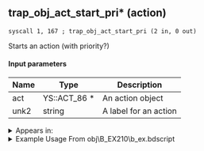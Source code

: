 ## trap_obj_act_start_pri* (action)

`syscall 1, 167 ; trap_obj_act_start_pri (2 in, 0 out)`

Starts an action (with priority?)

#### Input parameters
| Name | Type | Description
|------|------|------------
| act   | YS::ACT_86 *   | An action object
| unk2   | string   | A label for an action




<details>
	<summary>Appears in:</summary>
| filename | Entity (obj)
|----------|-------------
| obj\B_EX210\b_ex.bdscript       | ((M) Luxord’s card (attack))          
| obj\F_WI390\f_wi.bdscript       | ((F) Steamboat’s hook (WI))          
| obj\F_WI390_RTN\f_wi.bdscript       | ((F) Steamboat’s hook (RTN) (WI))          
| obj\M_EX800\m_ex.bdscript       | ((M) Bolt Tower)          
| obj\M_EX800_DC\m_ex.bdscript       | ((M) Bolt Tower (DC))          
| obj\M_EX800_MU\m_ex.bdscript       | ((M) Bolt Tower (MU))          
| obj\M_EX800_MU_RAW\m_ex.bdscript       | ((M) Bolt Tower (MU) (RAW))          
| obj\M_EX800_RAW\m_ex.bdscript       | ((M) Bolt Tower (RAW))          
| obj\M_EX900\m_ex.bdscript       | ((M) Assassin)          
| obj\M_EX910\m_ex.bdscript       | ((M) Samurai)          
| obj\M_EX930\m_ex.bdscript       | ((M) Dancer)          
| obj\M_EX950\m_ex.bdscript       | ((M) Gambler)          

</details>

<details>
	<summary>Example Usage From obj\B_EX210\b_ex.bdscript</summary>
```
L3972:
 popToSp 4
 popToSp 0
 pushFromFSp 0
 pushFromPAi L6378 ; ___ai 'rush_start' (L6378)
 syscall 1, 167 ; trap_obj_act_start_pri (2 in, 0 out)
 ret
```
</details>

